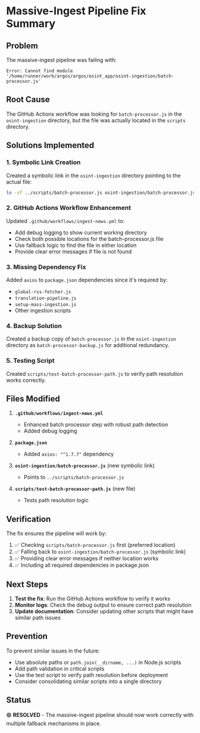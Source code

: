# Massive-Ingest Pipeline Fix Summary

## Problem
The massive-ingest pipeline was failing with:
```
Error: Cannot find module '/home/runner/work/argos/argos/osint_app/osint-ingestion/batch-processor.js'
```

## Root Cause
The GitHub Actions workflow was looking for `batch-processor.js` in the `osint-ingestion` directory, but the file was actually located in the `scripts` directory.

## Solutions Implemented

### 1. Symbolic Link Creation
Created a symbolic link in the `osint-ingestion` directory pointing to the actual file:
```bash
ln -sf ../scripts/batch-processor.js osint-ingestion/batch-processor.js
```

### 2. GitHub Actions Workflow Enhancement
Updated `.github/workflows/ingest-news.yml` to:
- Add debug logging to show current working directory
- Check both possible locations for the batch-processor.js file
- Use fallback logic to find the file in either location
- Provide clear error messages if file is not found

### 3. Missing Dependency Fix
Added `axios` to `package.json` dependencies since it's required by:
- `global-rss-fetcher.js`
- `translation-pipeline.js`
- `setup-mass-ingestion.js`
- Other ingestion scripts

### 4. Backup Solution
Created a backup copy of `batch-processor.js` in the `osint-ingestion` directory as `batch-processor-backup.js` for additional redundancy.

### 5. Testing Script
Created `scripts/test-batch-processor-path.js` to verify path resolution works correctly.

## Files Modified

1. **`.github/workflows/ingest-news.yml`**
   - Enhanced batch processor step with robust path detection
   - Added debug logging

2. **`package.json`**
   - Added `axios: "^1.7.7"` dependency

3. **`osint-ingestion/batch-processor.js`** (new symbolic link)
   - Points to `../scripts/batch-processor.js`

4. **`scripts/test-batch-processor-path.js`** (new file)
   - Tests path resolution logic

## Verification

The fix ensures the pipeline will work by:
1. ✅ Checking `scripts/batch-processor.js` first (preferred location)
2. ✅ Falling back to `osint-ingestion/batch-processor.js` (symbolic link)
3. ✅ Providing clear error messages if neither location works
4. ✅ Including all required dependencies in package.json

## Next Steps

1. **Test the fix**: Run the GitHub Actions workflow to verify it works
2. **Monitor logs**: Check the debug output to ensure correct path resolution
3. **Update documentation**: Consider updating other scripts that might have similar path issues

## Prevention

To prevent similar issues in the future:
- Use absolute paths or `path.join(__dirname, ...)` in Node.js scripts
- Add path validation in critical scripts
- Use the test script to verify path resolution before deployment
- Consider consolidating similar scripts into a single directory

## Status
🟢 **RESOLVED** - The massive-ingest pipeline should now work correctly with multiple fallback mechanisms in place.
